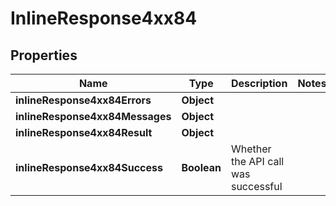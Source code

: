 # InlineResponse4xx84

## Properties
Name | Type | Description | Notes
------------ | ------------- | ------------- | -------------
**inlineResponse4xx84Errors** | **Object** |  | 
**inlineResponse4xx84Messages** | **Object** |  | 
**inlineResponse4xx84Result** | **Object** |  | 
**inlineResponse4xx84Success** | **Boolean** | Whether the API call was successful | 
